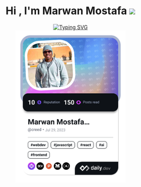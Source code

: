 <h1 align="center"><b>Hi , I'm Marwan Mostafa </b><img src="https://media.giphy.com/media/hvRJCLFzcasrR4ia7z/giphy.gif" width="35"></h1>


<p align="center">
<a href="https://git.io/typing-svg"><img src="https://readme-typing-svg.demolab.com?font=Roboto+Slab&pause=1000&center=true&vCenter=true&width=435&height=200&lines=Front-End+Developer;I'm+currently+learning+backend" alt="Typing SVG" /></a> 
  <br>
  <a href="https://app.daily.dev/creed"><img src="./devcard.png" width=300px; alt="CreeD's Dev Card" "/></a>
</p>
